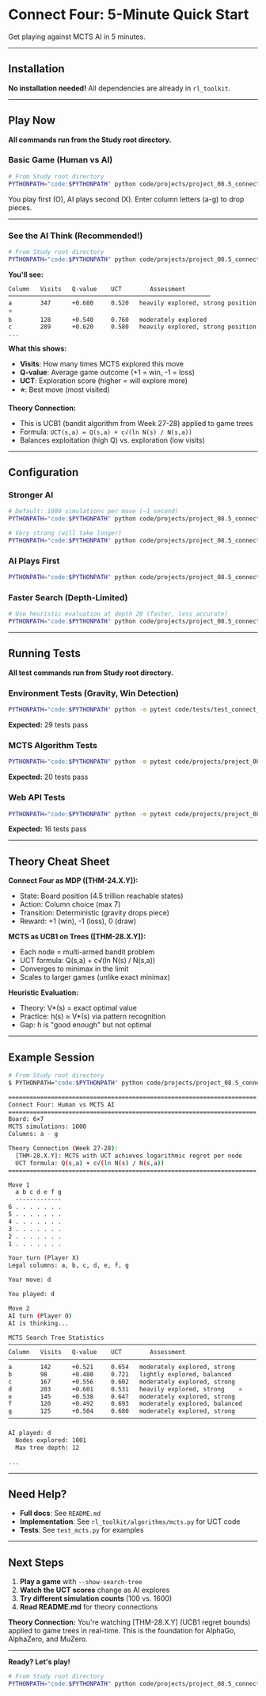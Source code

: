 # Connect Four: 5-Minute Quick Start

Get playing against MCTS AI in 5 minutes.

---

## Installation

**No installation needed!** All dependencies are already in `rl_toolkit`.

---

## Play Now

**All commands run from the Study root directory.**

### Basic Game (Human vs AI)

```bash
# From Study root directory
PYTHONPATH="code:$PYTHONPATH" python code/projects/project_08.5_connect_four/play_terminal.py
```

You play first (O), AI plays second (X). Enter column letters (a-g) to drop pieces.

---

### See the AI Think (Recommended!)

```bash
# From Study root directory
PYTHONPATH="code:$PYTHONPATH" python code/projects/project_08.5_connect_four/play_terminal.py --show-search-tree
```

**You'll see:**
```
Column   Visits   Q-value    UCT        Assessment
─────────────────────────────────────────────────────────
a        347      +0.680     0.520   heavily explored, strong position    ⭐
b        128      +0.540     0.760   moderately explored
c        289      +0.620     0.580   heavily explored, strong position
...
```

**What this shows:**
- **Visits**: How many times MCTS explored this move
- **Q-value**: Average game outcome (+1 = win, -1 = loss)
- **UCT**: Exploration score (higher = will explore more)
- **⭐**: Best move (most visited)

**Theory Connection:**
- This is UCB1 (bandit algorithm from Week 27-28) applied to game trees
- Formula: `UCT(s,a) = Q(s,a) + c√(ln N(s) / N(s,a))`
- Balances exploitation (high Q) vs. exploration (low visits)

---

## Configuration

### Stronger AI

```bash
# Default: 1000 simulations per move (~1 second)
PYTHONPATH="code:$PYTHONPATH" python code/projects/project_08.5_connect_four/play_terminal.py --num-simulations 1600

# Very strong (will take longer)
PYTHONPATH="code:$PYTHONPATH" python code/projects/project_08.5_connect_four/play_terminal.py --num-simulations 3200
```

### AI Plays First

```bash
PYTHONPATH="code:$PYTHONPATH" python code/projects/project_08.5_connect_four/play_terminal.py --ai-first --show-search-tree
```

### Faster Search (Depth-Limited)

```bash
# Use heuristic evaluation at depth 20 (faster, less accurate)
PYTHONPATH="code:$PYTHONPATH" python code/projects/project_08.5_connect_four/play_terminal.py --max-depth 20
```

---

## Running Tests

**All test commands run from Study root directory.**

### Environment Tests (Gravity, Win Detection)

```bash
PYTHONPATH="code:$PYTHONPATH" python -m pytest code/tests/test_connect_four.py -v
```

**Expected:** 29 tests pass

### MCTS Algorithm Tests

```bash
PYTHONPATH="code:$PYTHONPATH" python -m pytest code/projects/project_08.5_connect_four/test_mcts.py -v
```

**Expected:** 20 tests pass

### Web API Tests

```bash
PYTHONPATH="code:$PYTHONPATH" python -m pytest code/projects/project_08.5_connect_four/test_api.py -v
```

**Expected:** 16 tests pass

---

## Theory Cheat Sheet

**Connect Four as MDP ([THM-24.X.Y]):**
- State: Board position (4.5 trillion reachable states)
- Action: Column choice (max 7)
- Transition: Deterministic (gravity drops piece)
- Reward: +1 (win), -1 (loss), 0 (draw)

**MCTS as UCB1 on Trees ([THM-28.X.Y]):**
- Each node = multi-armed bandit problem
- UCT formula: Q(s,a) + c√(ln N(s) / N(s,a))
- Converges to minimax in the limit
- Scales to larger games (unlike exact minimax)

**Heuristic Evaluation:**
- Theory: V*(s) = exact optimal value
- Practice: h(s) ≈ V*(s) via pattern recognition
- Gap: h is "good enough" but not optimal

---

## Example Session

```bash
# From Study root directory
$ PYTHONPATH="code:$PYTHONPATH" python code/projects/project_08.5_connect_four/play_terminal.py --show-search-tree

======================================================================
Connect Four: Human vs MCTS AI
======================================================================
Board: 6×7
MCTS simulations: 1000
Columns: a - g

Theory Connection (Week 27-28):
  [THM-28.X.Y]: MCTS with UCT achieves logarithmic regret per node
  UCT formula: Q(s,a) + c√(ln N(s) / N(s,a))
======================================================================

Move 1
  a b c d e f g
  -------------
6 . . . . . . .
5 . . . . . . .
4 . . . . . . .
3 . . . . . . .
2 . . . . . . .
1 . . . . . . .

Your turn (Player X)
Legal columns: a, b, c, d, e, f, g

Your move: d

You played: d

Move 2
AI turn (Player O)
AI is thinking...

MCTS Search Tree Statistics
──────────────────────────────────────────────────────────────────────
Column   Visits   Q-value    UCT        Assessment
──────────────────────────────────────────────────────────────────────
a        142      +0.521     0.654   moderately explored, strong
b        98       +0.480     0.721   lightly explored, balanced
c        167      +0.556     0.602   moderately explored, strong
d        203      +0.601     0.531   heavily explored, strong    ⭐
e        145      +0.538     0.647   moderately explored, strong
f        120      +0.492     0.693   moderately explored, balanced
g        125      +0.504     0.680   moderately explored, strong
──────────────────────────────────────────────────────────────────────

AI played: d
  Nodes explored: 1001
  Max tree depth: 12

...
```

---

## Need Help?

- **Full docs**: See `README.md`
- **Implementation**: See `rl_toolkit/algorithms/mcts.py` for UCT code
- **Tests**: See `test_mcts.py` for examples

---

## Next Steps

1. **Play a game** with `--show-search-tree`
2. **Watch the UCT scores** change as AI explores
3. **Try different simulation counts** (100 vs. 1600)
4. **Read README.md** for theory connections

**Theory Connection:**
You're watching [THM-28.X.Y] (UCB1 regret bounds) applied to game trees in real-time. This is the foundation for AlphaGo, AlphaZero, and MuZero.

---

**Ready? Let's play!**

```bash
# From Study root directory
PYTHONPATH="code:$PYTHONPATH" python code/projects/project_08.5_connect_four/play_terminal.py --show-search-tree
```
